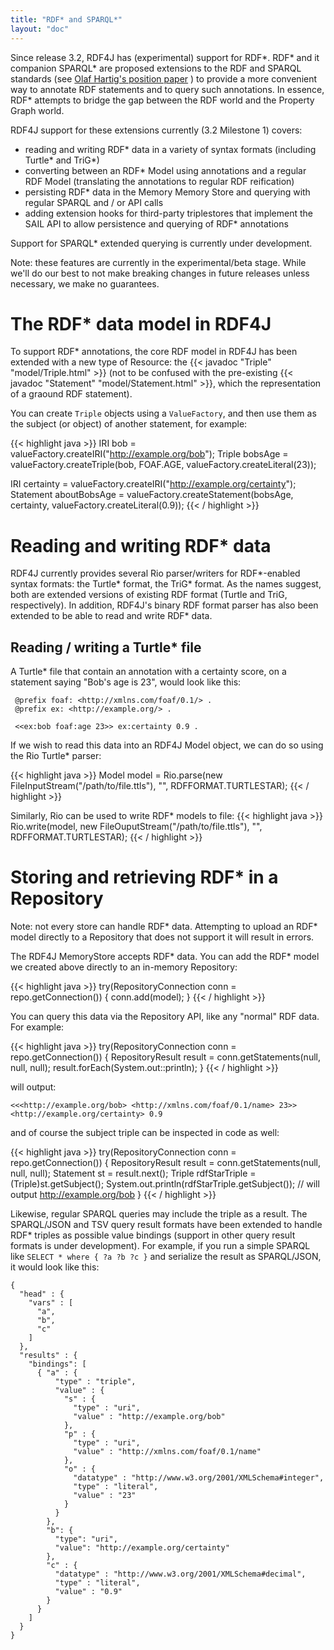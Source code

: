 ```yaml
---
title: "RDF* and SPARQL*"
layout: "doc"
---
```


Since release 3.2, RDF4J has (experimental) support for RDF*. RDF*
and it companion SPARQL* are proposed extensions to the RDF and SPARQL standards (see [Olaf
Hartig's position
paper](https://blog.liu.se/olafhartig/2019/01/10/position-statement-rdf-star-and-sparql-star/) )
to provide a more convenient way to annotate RDF statements and to query such
annotations. In essence, RDF* attempts to bridge the gap between the RDF world
and the Property Graph world. 

RDF4J support for these extensions currently (3.2 Milestone 1) covers:

 - reading and writing RDF* data in a variety of syntax formats (including Turtle* and TriG*)
 - converting between an RDF* Model using annotations and a regular RDF Model (translating the annotations to regular RDF reification)
 - persisting RDF* data in the Memory Memory Store and querying with regular SPARQL and / or API calls
 - adding extension hooks for third-party triplestores that implement the SAIL API to allow persistence and querying of RDF* annotations

Support for SPARQL* extended querying is currently under development.

Note: these features are currently in the experimental/beta stage. While we'll do our best to not make breaking changes in future releases unless necessary, we make no guarantees.

# The RDF* data model in RDF4J

To support RDF* annotations, the core RDF model in RDF4J has been extended with a new type of Resource: the {{< javadoc "Triple" "model/Triple.html" >}} (not to be confused with the pre-existing {{< javadoc "Statement" "model/Statement.html" >}}, which the representation of a graound RDF statement). 

You can create `Triple` objects using a `ValueFactory`, and then use them as the subject (or object) of another statement, for example:

{{< highlight java >}}
IRI bob = valueFactory.createIRI("http://example.org/bob");
Triple bobsAge = valueFactory.createTriple(bob, FOAF.AGE, valueFactory.createLiteral(23));

IRI certainty = valueFactory.createIRI("http://example.org/certainty");
Statement aboutBobsAge = valueFactory.createStatement(bobsAge, certainty, valueFactory.createLiteral(0.9));
{{< / highlight >}}

# Reading and writing RDF* data

RDF4J currently provides several Rio parser/writers for RDF\*-enabled syntax formats: the Turtle* format, the TriG* format. As the names suggest, both are extended versions of existing RDF format (Turtle and TriG, respectively). In addition, RDF4J's binary RDF format parser has also been extended to be able to read and write RDF* data.

## Reading / writing a Turtle* file

A Turtle* file that contain an annotation with a certainty score, on a statement saying "Bob's age is 23", would look like this:


     @prefix foaf: <http://xmlns.com/foaf/0.1/> .
     @prefix ex: <http://example.org/> .

     <<ex:bob foaf:age 23>> ex:certainty 0.9 .

If we wish to read this data into an RDF4J Model object, we can do so using the Rio Turtle* parser:

{{< highlight java >}}
Model model = Rio.parse(new FileInputStream("/path/to/file.ttls"), "", RDFFORMAT.TURTLESTAR);
{{< / highlight >}}

Similarly, Rio can be used to write RDF* models to file:
{{< highlight java >}}
Rio.write(model, new FileOuputStream("/path/to/file.ttls"), "", RDFFORMAT.TURTLESTAR);
{{< / highlight >}}

# Storing and retrieving RDF\* in a Repository 

Note: not every store can handle RDF* data. Attempting to upload an RDF* model directly to a Repository that does not support it will result in errors.

The RDF4J MemoryStore accepts RDF* data. You can add the RDF* model we created above directly to an in-memory Repository:

{{< highlight java >}}
try(RepositoryConnection conn = repo.getConnection()) {
    conn.add(model);
}
{{< / highlight >}}

You can query this data via the Repository API, like any "normal" RDF data. For example:

{{< highlight java >}}
try(RepositoryConnection conn = repo.getConnection()) {
   RepositoryResult<Statement> result = conn.getStatements(null, null, null); 
   result.forEach(System.out::println);
}
{{< / highlight >}}

will output:

    <<<http://example.org/bob> <http://xmlns.com/foaf/0.1/name> 23>> <http://example.org/certainty> 0.9 

and of course the subject triple can be inspected in code as well:

{{< highlight java >}}
try(RepositoryConnection conn = repo.getConnection()) {
   RepositoryResult<Statement> result = conn.getStatements(null, null, null); 
   Statement st = result.next(); 
   Triple rdfStarTriple = (Triple)st.getSubject();
   System.out.println(rdfStarTriple.getSubject()); // will output http://example.org/bob 
}
{{< / highlight >}}

Likewise, regular SPARQL queries may include the triple as a result. The SPARQL/JSON and TSV query result formats have been extended to handle RDF* triples as possible value bindings (support in other query result formats is under development). For example, if you run a simple SPARQL like `SELECT * where { ?a ?b ?c }` and serialize the result as SPARQL/JSON, it would look like this:

    {
      "head" : {
        "vars" : [
          "a",
          "b",
          "c"
        ]
      },
      "results" : {
        "bindings": [
          { "a" : {
              "type" : "triple",
              "value" : {
                "s" : {
                  "type" : "uri",
                  "value" : "http://example.org/bob"
                },
                "p" : {
                  "type" : "uri",
                  "value" : "http://xmlns.com/foaf/0.1/name"
                },
                "o" : {
                  "datatype" : "http://www.w3.org/2001/XMLSchema#integer",
                  "type" : "literal",
                  "value" : "23"
                }
              }
            },
            "b": { 
              "type": "uri",
              "value": "http://example.org/certainty"
            },
            "c" : {
              "datatype" : "http://www.w3.org/2001/XMLSchema#decimal",
              "type" : "literal",
              "value" : "0.9"
            }
          }
        ]
      }
    }
            

